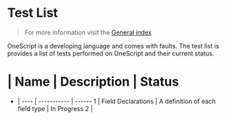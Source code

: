 # Test List

> For more information visit the [General index](../README.md)

OneScript is a developing language and comes with faults. The test list is provides a list of tests performed on OneScript and their current status.

# | Name | Description | Status
- | ---- | ----------- | ------
1 | Field Declarations | A definition of each field type | In Progress
2 | 